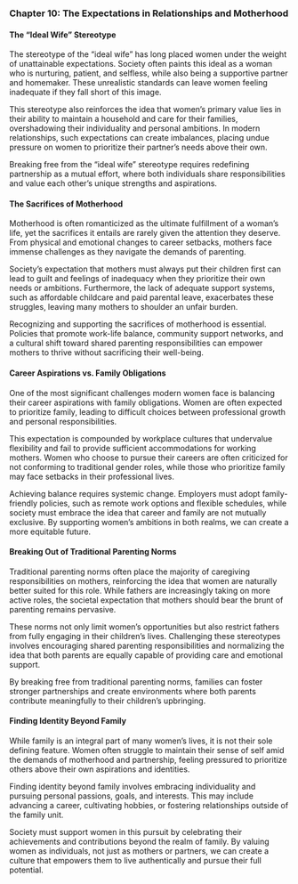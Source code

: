 ### Chapter 10: The Expectations in Relationships and Motherhood  

#### **The “Ideal Wife” Stereotype**  

The stereotype of the “ideal wife” has long placed women under the weight of unattainable expectations. Society often paints this ideal as a woman who is nurturing, patient, and selfless, while also being a supportive partner and homemaker. These unrealistic standards can leave women feeling inadequate if they fall short of this image.  

This stereotype also reinforces the idea that women’s primary value lies in their ability to maintain a household and care for their families, overshadowing their individuality and personal ambitions. In modern relationships, such expectations can create imbalances, placing undue pressure on women to prioritize their partner’s needs above their own.  

Breaking free from the “ideal wife” stereotype requires redefining partnership as a mutual effort, where both individuals share responsibilities and value each other’s unique strengths and aspirations.  

#### **The Sacrifices of Motherhood**  

Motherhood is often romanticized as the ultimate fulfillment of a woman’s life, yet the sacrifices it entails are rarely given the attention they deserve. From physical and emotional changes to career setbacks, mothers face immense challenges as they navigate the demands of parenting.  

Society’s expectation that mothers must always put their children first can lead to guilt and feelings of inadequacy when they prioritize their own needs or ambitions. Furthermore, the lack of adequate support systems, such as affordable childcare and paid parental leave, exacerbates these struggles, leaving many mothers to shoulder an unfair burden.  

Recognizing and supporting the sacrifices of motherhood is essential. Policies that promote work-life balance, community support networks, and a cultural shift toward shared parenting responsibilities can empower mothers to thrive without sacrificing their well-being.  

#### **Career Aspirations vs. Family Obligations**  

One of the most significant challenges modern women face is balancing their career aspirations with family obligations. Women are often expected to prioritize family, leading to difficult choices between professional growth and personal responsibilities.  

This expectation is compounded by workplace cultures that undervalue flexibility and fail to provide sufficient accommodations for working mothers. Women who choose to pursue their careers are often criticized for not conforming to traditional gender roles, while those who prioritize family may face setbacks in their professional lives.  

Achieving balance requires systemic change. Employers must adopt family-friendly policies, such as remote work options and flexible schedules, while society must embrace the idea that career and family are not mutually exclusive. By supporting women’s ambitions in both realms, we can create a more equitable future.  

#### **Breaking Out of Traditional Parenting Norms**  

Traditional parenting norms often place the majority of caregiving responsibilities on mothers, reinforcing the idea that women are naturally better suited for this role. While fathers are increasingly taking on more active roles, the societal expectation that mothers should bear the brunt of parenting remains pervasive.  

These norms not only limit women’s opportunities but also restrict fathers from fully engaging in their children’s lives. Challenging these stereotypes involves encouraging shared parenting responsibilities and normalizing the idea that both parents are equally capable of providing care and emotional support.  

By breaking free from traditional parenting norms, families can foster stronger partnerships and create environments where both parents contribute meaningfully to their children’s upbringing.  

#### **Finding Identity Beyond Family**  

While family is an integral part of many women’s lives, it is not their sole defining feature. Women often struggle to maintain their sense of self amid the demands of motherhood and partnership, feeling pressured to prioritize others above their own aspirations and identities.  

Finding identity beyond family involves embracing individuality and pursuing personal passions, goals, and interests. This may include advancing a career, cultivating hobbies, or fostering relationships outside of the family unit.  

Society must support women in this pursuit by celebrating their achievements and contributions beyond the realm of family. By valuing women as individuals, not just as mothers or partners, we can create a culture that empowers them to live authentically and pursue their full potential.  
